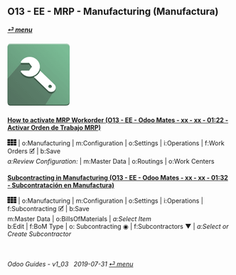 ## O13 - EE - MRP - Manufacturing (Manufactura)
#### [_&#x23CE; menu_](/en-uk/o13/ee/en-uk-o13-ee-guides_menu.md)  
### ![mrp](/doc/img/mrp.png)

#### [How to activate MRP Workorder (O13 - EE - Odoo Mates - xx - xx - 01:22 - Activar Orden de Trabajo MRP)](https://youtube.com/embed/Xrw-bAZ82xA?autoplay=1&start=0&end=1m7s&rel=0)  
![apps](/doc/img/apps.png) | o:Manufacturing | m:Configuration | o:Settings | i:Operations | f:Work Orders &#x1F5F9; | b:Save  
_a:Review Configuration:_ | m:Master Data | o:Routings | o:Work Centers  

#### [Subcontracting in Manufacturing (O13 - EE - Odoo Mates - xx - xx - 01:32 - Subcontratación en Manufactura)](https://youtube.com/embed/R7TAnL1h1y8?autoplay=1&start=14&end=1m12s&rel=0)  
![apps](/doc/img/apps.png) | o:Manufacturing | m:Configuration | o:Settings | i:Operations | f:Subcontracting &#x1F5F9; | b:Save  
m:Master Data | o:BillsOfMaterials | _a:Select Item_  
b:Edit | f:BoM Type | o: Subcontracting &#x25C9; | f:Subcontractors &#x25BC; | _a:Select or Create Subcontractor_  

<br>
	
###### Odoo Guides - v1_03 &nbsp; 2019-07-31  [_&#x23CE; menu_](/en-uk/o13/ee/en-uk-o13-ee-guides_menu.md)  
